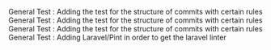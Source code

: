 General Test : Adding the test for the structure of commits with certain rules
General Test : Adding the test for the structure of commits with certain rules
General Test : Adding the test for the structure of commits with certain rules
General Test : Adding Laravel/Pint in order to get the laravel linter
